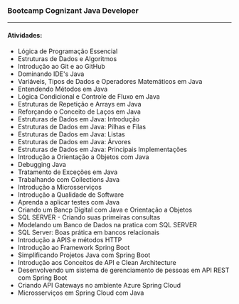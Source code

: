 ### Bootcamp Cognizant Java Developer

_______________________



#### Atividades: 

- Lógica de Programação Essencial
- Estruturas de Dados e Algoritmos
- Introdução ao Git e ao GitHub
- Dominando IDE's Java
- Variáveis, Tipos de Dados e Operadores Matemáticos em Java
- Entendendo Métodos em Java
- Lógica Condicional e Controle de Fluxo em Java
- Estruturas de Repetição e Arrays em Java
- Reforçando o Conceito de Laços em Java
- Estruturas de Dados em Java: Introdução
- Estruturas de Dados em Java: Pilhas e Filas
- Estruturas de Dados em Java: Listas
- Estruturas de Dados em Java: Árvores
- Estruturas de Dados em Java: Principais Implementações
- Introdução a Orientação a Objetos com Java
- Debugging Java
- Tratamento de Exceções em Java
- Trabalhando com Collections Java
- Introdução a Microsserviços
- Introdução  a Qualidade de Software
- Aprenda a aplicar testes com Java
- Criando um Bancp Digital com Java e Orientação a Objetos 
- SQL SERVER - Criando suas primeiras consultas
- Modelando um Banco de Dados na pratica com SQL SERVER
- SQL Server: Boas prática em bancos relacionais 
- Introdução a APIS e métodos HTTP
- Introdução ao Framework Spring Boot
- Simplificando Projetos Java com Spring Boot
- Introdução aos Conceitos de API e Clean Architecture
- Desenvolvendo um sistema de gerenciamento de pessoas em API REST com Spring Boot
- Criando API Gateways no ambiente Azure Spring Cloud 
- Microsserviços em Spring Cloud com Java